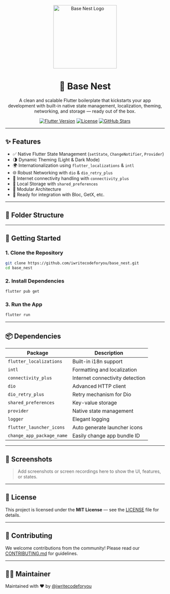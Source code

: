 <p align="center">
  <img src="https://drive.google.com/uc?export=view&id=1TZ9S72Het0zgPopCUBAnZe4vfnr1ZaDT" width="200" alt="Base Nest Logo" />
</p>

<h1 align="center">🐣 Base Nest</h1>

<p align="center">
  A clean and scalable Flutter boilerplate that kickstarts your app development with built-in native state management, localization, theming, networking, and storage — ready out of the box.
</p>

<p align="center">
  <a href="https://flutter.dev"><img src="https://img.shields.io/badge/flutter-%5E3.7.0-blue?logo=flutter&logoColor=white" alt="Flutter Version" /></a>
  <a href="https://github.com/iwritecodeforyou/base_nest/blob/main/LICENSE"><img src="https://img.shields.io/badge/license-MIT-success.svg" alt="License" /></a>
  <a href="https://github.com/iwritecodeforyou/base_nest/stargazers"><img src="https://img.shields.io/github/stars/iwritecodeforyou/base_nest?style=social" alt="GitHub Stars" /></a>
</p>

---

## ✨ Features

- ✅ Native Flutter State Management (`setState`, `ChangeNotifier`, `Provider`)
- 🌗 Dynamic Theming (Light & Dark Mode)
- 🌍 Internationalization using `flutter_localizations` & `intl`
- 🌐 Robust Networking with `dio` & `dio_retry_plus`
- 📶 Internet connectivity handling with `connectivity_plus`
- 💾 Local Storage with `shared_preferences`
- 🧱 Modular Architecture
- 🧪 Ready for integration with Bloc, GetX, etc.

---

## 📁 Folder Structure

<!-- You can add your folder structure here -->

---

## 🚀 Getting Started

### 1. Clone the Repository

```bash
git clone https://github.com/iwritecodeforyou/base_nest.git
cd base_nest
```

### 2. Install Dependencies

```bash
flutter pub get
```

### 3. Run the App

```bash
flutter run
```

---

## 📦 Dependencies

| Package               | Description                                 |
|------------------------|---------------------------------------------|
| `flutter_localizations` | Built-in i18n support                     |
| `intl`                  | Formatting and localization               |
| `connectivity_plus`     | Internet connectivity detection           |
| `dio`                   | Advanced HTTP client                      |
| `dio_retry_plus`        | Retry mechanism for Dio                   |
| `shared_preferences`    | Key-value storage                         |
| `provider`              | Native state management                   |
| `logger`                | Elegant logging                           |
| `flutter_launcher_icons`| Auto generate launcher icons              |
| `change_app_package_name`| Easily change app bundle ID             |

---

## 📸 Screenshots

> Add screenshots or screen recordings here to show the UI, features, or states.

---

## 📄 License

This project is licensed under the **MIT License** — see the [LICENSE](./LICENSE) file for details.

---

## 💖 Contributing

We welcome contributions from the community! Please read our [CONTRIBUTING.md](CONTRIBUTING.md) for guidelines.

---

## 👨‍💻 Maintainer

Maintained with ❤️ by [@iwritecodeforyou](https://github.com/iwritecodeforyou)
